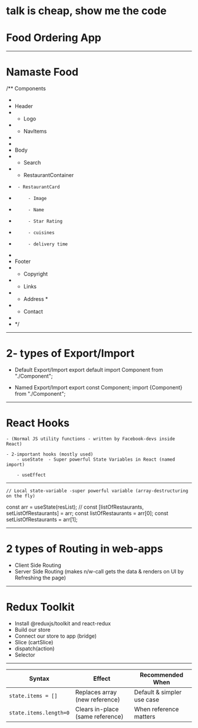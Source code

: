 # talk is cheap, show me the code

# Food Ordering App

---

# Namaste Food

/\*\* Components

-
- Header
- - Logo
- - NavItems
-
-
- Body
- - Search
- - RestaurantContainer
-      - RestaurantCard
-          - Image
-          - Name
-          - Star Rating
-          - cuisines
-          - delivery time
-
- Footer
- - Copyright
- - Links
- - Address \*
- - Contact
-
- \*/

---

# 2- types of Export/Import

- Default Export/Import
  export default <Component>
  import Component from "./Component";

- Named Export/Import
  export const Component;
  import {Component} from "./Component";

---

# React Hooks

    - (Normal JS utility functions - written by Facebook-devs inside React)

    - 2-important hooks (mostly used)
        - useState  - Super powerful State Variables in React (named import)

        - useEffect

---

    // Local state-variable -super powerful variable (array-destructuring on the fly)

const arr = useState(resList);
// const [listOfRestaurants, setListOfRestaurants] = arr;
const listOfRestaurants = arr[0];
const setListOfRestaurants = arr[1];

---

# 2 types of Routing in web-apps

- Client Side Routing
- Server Side Routing (makes n/w-call gets the data & renders on UI by Refreshing the page)

---

# Redux Toolkit

- Install @reduxjs/toolkit and react-redux
- Build our store
- Connect our store to app (bridge)
- Slice (cartSlice)
- dispatch(action)
- Selector

---

| Syntax                 | Effect                           | Recommended When           |
| ---------------------- | -------------------------------- | -------------------------- |
| `state.items = []`     | Replaces array (new reference)   | Default & simpler use case |
| `state.items.length=0` | Clears in-place (same reference) | When reference matters     |
